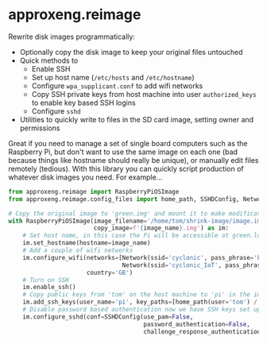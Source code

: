 # approxeng.reimage

Rewrite disk images programmatically:

* Optionally copy the disk image to keep your original files untouched
* Quick methods to
  * Enable SSH
  * Set up host name (`/etc/hosts` and `/etc/hostname`)
  * Configure `wpa_supplicant.conf` to add wifi networks
  * Copy SSH private keys from host machine into user `authorized_keys` to enable key based SSH logins
  * Configure `sshd`
* Utilities to quickly write to files in the SD card image, setting owner and permissions

Great if you need to manage a set of single board computers such as the Raspberry Pi, but don't want
to use the same image on each one (bad because things like hostname should really be unique), or 
manually edit files remotely (tedious). With this library you can quickly script production of whatever
disk images you need. For example...

```Python
from approxeng.reimage import RaspberryPiOSImage
from approxeng.reimage.config_files import home_path, SSHDConfig, Network

# Copy the original image to 'green.img' and mount it to make modifications
with RaspberryPiOSImage(image_filename='/home/tom/shrink-image/image.img',
                        copy_image=f'{image_name}.img') as im:
    # Set host name, in this case the Pi will be accessible at green.local
    im.set_hostname(hostname=image_name)
    # Add a couple of wifi networks
    im.configure_wifi(networks=[Network(ssid='cyclonic', pass_phrase='blah blah blah'),
                                Network(ssid='cyclonic_IoT', pass_phrase='blah blah blah')],
                      country='GB')
    # Turn on SSH
    im.enable_ssh()
    # Copy public keys from 'tom' on the host machine to 'pi' in the image
    im.add_ssh_keys(user_name='pi', key_paths=[home_path(user='tom') / '.ssh/id_rsa.pub'])
    # Disable password based authentication now we have SSH keys set up
    im.configure_sshd(conf=SSHDConfig(use_pam=False,
                                      password_authentication=False,
                                      challenge_response_authentication=False))

```